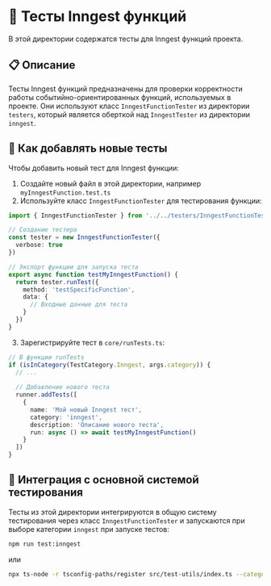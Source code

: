 # 🔄 Тесты Inngest функций

В этой директории содержатся тесты для Inngest функций проекта.

## 📋 Описание

Тесты Inngest функций предназначены для проверки корректности работы событийно-ориентированных функций, используемых в проекте. Они используют класс `InngestFunctionTester` из директории `testers`, который является оберткой над `InngestTester` из директории `inngest`.

## 🚀 Как добавлять новые тесты

Чтобы добавить новый тест для Inngest функции:

1. Создайте новый файл в этой директории, например `myInngestFunction.test.ts`
2. Используйте класс `InngestFunctionTester` для тестирования функции:

```typescript
import { InngestFunctionTester } from '../../testers/InngestFunctionTester'

// Создание тестера
const tester = new InngestFunctionTester({
  verbose: true
})

// Экспорт функции для запуска теста
export async function testMyInngestFunction() {
  return tester.runTest({
    method: 'testSpecificFunction',
    data: {
      // Входные данные для теста
    }
  })
}
```

3. Зарегистрируйте тест в `core/runTests.ts`:

```typescript
// В функции runTests
if (isInCategory(TestCategory.Inngest, args.category)) {
  // ...
  
  // Добавление нового теста
  runner.addTests([
    {
      name: 'Мой новый Inngest тест',
      category: 'inngest',
      description: 'Описание нового теста',
      run: async () => await testMyInngestFunction()
    }
  ])
}
```

## 🔄 Интеграция с основной системой тестирования

Тесты из этой директории интегрируются в общую систему тестирования через класс `InngestFunctionTester` и запускаются при выборе категории `inngest` при запуске тестов:

```bash
npm run test:inngest
```

или

```bash
npx ts-node -r tsconfig-paths/register src/test-utils/index.ts --category=inngest
``` 